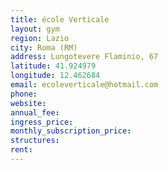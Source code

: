 ```yaml
---
title: école Verticale
layout: gym
region: Lazio
city: Roma (RM)
address: Lungotevere Flaminio, 67
latitude: 41.924979
longitude: 12.462684
email: ecoleverticale@hotmail.com
phone: 
website: 
annual_fee: 
ingress_price: 
monthly_subscription_price: 
structures: 
rent: 
---
```


